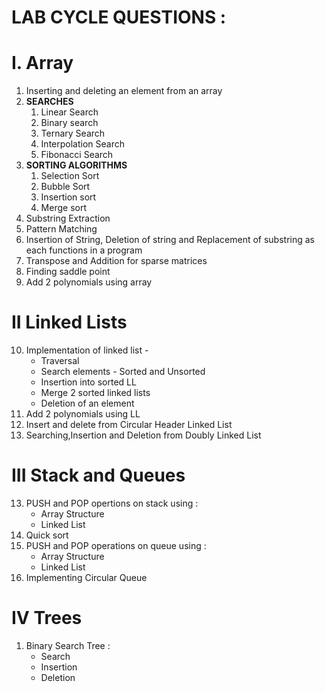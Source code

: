 # LAB CYCLE QUESTIONS :  

# I. Array
1. Inserting and deleting an element from an array
2. **SEARCHES** 
    1. Linear Search
    2. Binary search
    3. Ternary Search
    4. Interpolation Search
    5. Fibonacci Search
3. **SORTING ALGORITHMS**
    1. Selection Sort 
    2. Bubble Sort
    3. Insertion sort
    4. Merge sort
4. Substring Extraction
5. Pattern Matching
6. Insertion of String, Deletion of string and Replacement of substring as each functions in a program
7. Transpose and Addition for sparse matrices
8. Finding saddle point
9. Add 2 polynomials using array

# II Linked Lists

10. Implementation of linked list -
    * Traversal 
    * Search elements - Sorted and Unsorted
    * Insertion into sorted LL
    * Merge 2 sorted linked lists
    * Deletion of an element 
11. Add 2 polynomials using LL
11. Insert and delete from Circular Header Linked List
12. Searching,Insertion and Deletion from Doubly Linked List

# III Stack and Queues

13. PUSH and POP opertions on stack using :
    * Array Structure
    * Linked List
14. Quick sort
15. PUSH and POP operations on queue using :
    * Array Structure
    * Linked List
16. Implementing Circular Queue     


# IV Trees
1. Binary Search Tree : 
    * Search
    * Insertion
    * Deletion